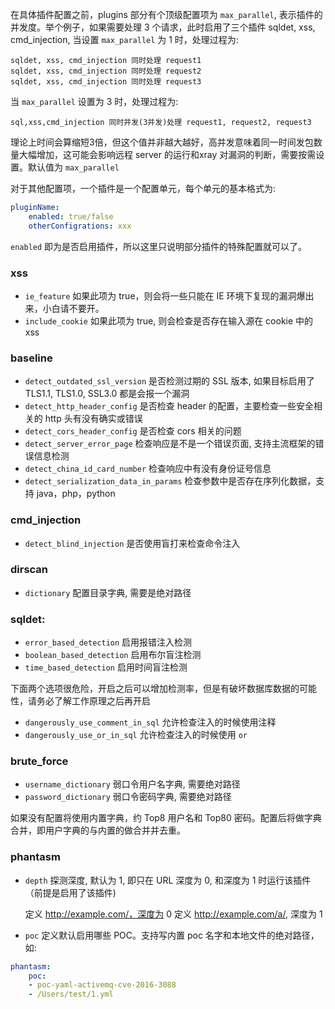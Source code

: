 在具体插件配置之前，plugins 部分有个顶级配置项为 `max_parallel`, 表示插件的并发度。举个例子，如果需要处理 3 个请求，此时启用了三个插件 sqldet, xss, cmd_injection, 当设置 `max_parallel` 为 1 时，处理过程为:

```
sqldet, xss, cmd_injection 同时处理 request1
sqldet, xss, cmd_injection 同时处理 request2
sqldet, xss, cmd_injection 同时处理 request3
```

当 `max_parallel` 设置为 3 时，处理过程为:

```
sql,xss,cmd_injection 同时并发(3并发)处理 request1, request2, request3
```
理论上时间会算缩短3倍，但这个值并非越大越好，高并发意味着同一时间发包数量大幅增加，这可能会影响远程 server 的运行和xray 对漏洞的判断，需要按需设置。默认值为 `max_parallel`


对于其他配置项，一个插件是一个配置单元，每个单元的基本格式为:

```yaml
pluginName:
    enabled: true/false
    otherConfigrations: xxx
```

`enabled` 即为是否启用插件，所以这里只说明部分插件的特殊配置就可以了。

### xss

+ `ie_feature` 如果此项为 true，则会将一些只能在 IE 环境下复现的漏洞爆出来，小白请不要开。
+ `include_cookie` 如果此项为 true, 则会检查是否存在输入源在 cookie 中的 xss

### baseline 

+ `detect_outdated_ssl_version` 是否检测过期的 SSL 版本, 如果目标启用了 TLS1.1, TLS1.0, SSL3.0 都是会报一个漏洞
+ `detect_http_header_config` 是否检查 header 的配置，主要检查一些安全相关的 http 头有没有确实或错误
+ `detect_cors_header_config` 是否检查 cors 相关的问题
+ `detect_server_error_page` 检查响应是不是一个错误页面, 支持主流框架的错误信息检测
+ `detect_china_id_card_number` 检查响应中有没有身份证号信息
+ `detect_serialization_data_in_params` 检查参数中是否存在序列化数据，支持 java，php，python

### cmd_injection
+ `detect_blind_injection` 是否使用盲打来检查命令注入

### dirscan
+ `dictionary` 配置目录字典, 需要是绝对路径

### sqldet:

+ `error_based_detection` 启用报错注入检测
+ `boolean_based_detection` 启用布尔盲注检测
+ `time_based_detection` 启用时间盲注检测

下面两个选项很危险，开启之后可以增加检测率，但是有破坏数据库数据的可能性，请务必了解工作原理之后再开启
+ `dangerously_use_comment_in_sql` 允许检查注入的时候使用注释
+ `dangerously_use_or_in_sql` 允许检查注入的时候使用 `or`

### brute_force

+ `username_dictionary` 弱口令用户名字典, 需要绝对路径
+ `password_dictionary` 弱口令密码字典, 需要绝对路径

如果没有配置将使用内置字典，约 Top8 用户名和 Top80 密码。配置后将做字典合并，即用户字典的与内置的做合并并去重。

### phantasm

+ `depth` 探测深度, 默认为 1, 即只在 URL 深度为 0, 和深度为 1 时运行该插件（前提是启用了该插件)

    定义 http://example.com/，深度为 0
    定义 http://example.com/a/, 深度为 1
+ `poc` 定义默认启用哪些 POC。支持写内置 poc 名字和本地文件的绝对路径，如:

```yaml
phantasm:
    poc:
    - poc-yaml-activemq-cve-2016-3088
    - /Users/test/1.yml
```
